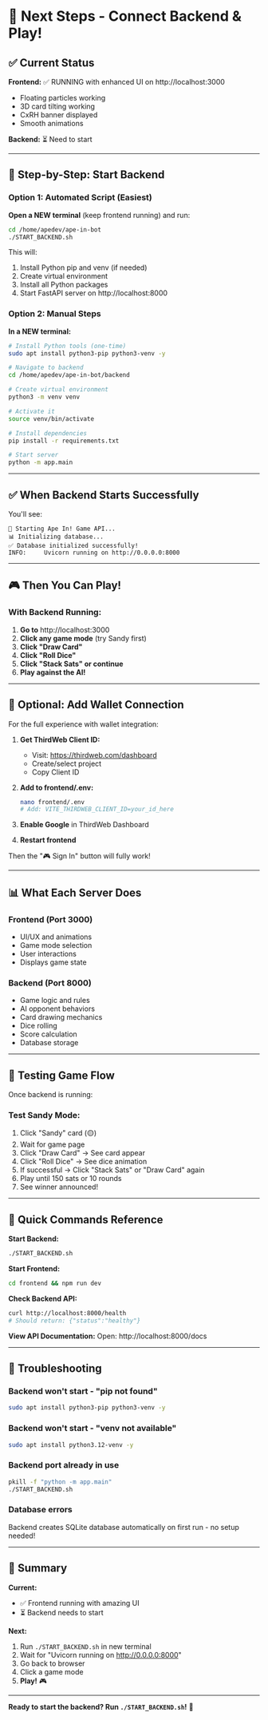 # 🚀 Next Steps - Connect Backend & Play!

## ✅ Current Status

**Frontend:** ✅ RUNNING with enhanced UI on http://localhost:3000
- Floating particles working
- 3D card tilting working
- CxRH banner displayed
- Smooth animations

**Backend:** ⏳ Need to start

---

## 🎯 Step-by-Step: Start Backend

### Option 1: Automated Script (Easiest)

**Open a NEW terminal** (keep frontend running) and run:

```bash
cd /home/apedev/ape-in-bot
./START_BACKEND.sh
```

This will:
1. Install Python pip and venv (if needed)
2. Create virtual environment
3. Install all Python packages
4. Start FastAPI server on http://localhost:8000

### Option 2: Manual Steps

**In a NEW terminal:**

```bash
# Install Python tools (one-time)
sudo apt install python3-pip python3-venv -y

# Navigate to backend
cd /home/apedev/ape-in-bot/backend

# Create virtual environment
python3 -m venv venv

# Activate it
source venv/bin/activate

# Install dependencies
pip install -r requirements.txt

# Start server
python -m app.main
```

---

## ✅ When Backend Starts Successfully

You'll see:
```
🚀 Starting Ape In! Game API...
📊 Initializing database...
✅ Database initialized successfully!
INFO:     Uvicorn running on http://0.0.0.0:8000
```

---

## 🎮 Then You Can Play!

### With Backend Running:

1. **Go to** http://localhost:3000
2. **Click any game mode** (try Sandy first)
3. **Click "Draw Card"**
4. **Click "Roll Dice"**
5. **Click "Stack Sats" or continue**
6. **Play against the AI!**

---

## 🔐 Optional: Add Wallet Connection

For the full experience with wallet integration:

1. **Get ThirdWeb Client ID:**
   - Visit: https://thirdweb.com/dashboard
   - Create/select project
   - Copy Client ID

2. **Add to frontend/.env:**
   ```bash
   nano frontend/.env
   # Add: VITE_THIRDWEB_CLIENT_ID=your_id_here
   ```

3. **Enable Google** in ThirdWeb Dashboard
4. **Restart frontend**

Then the "🎮 Sign In" button will fully work!

---

## 📊 What Each Server Does

### Frontend (Port 3000)
- UI/UX and animations
- Game mode selection
- User interactions
- Displays game state

### Backend (Port 8000)
- Game logic and rules
- AI opponent behaviors
- Card drawing mechanics
- Dice rolling
- Score calculation
- Database storage

---

## 🎯 Testing Game Flow

Once backend is running:

### Test Sandy Mode:
1. Click "Sandy" card (🟡)
2. Wait for game page
3. Click "Draw Card" → See card appear
4. Click "Roll Dice" → See dice animation
5. If successful → Click "Stack Sats" or "Draw Card" again
6. Play until 150 sats or 10 rounds
7. See winner announced!

---

## 📝 Quick Commands Reference

**Start Backend:**
```bash
./START_BACKEND.sh
```

**Start Frontend:**
```bash
cd frontend && npm run dev
```

**Check Backend API:**
```bash
curl http://localhost:8000/health
# Should return: {"status":"healthy"}
```

**View API Documentation:**
Open: http://localhost:8000/docs

---

## 🐛 Troubleshooting

### Backend won't start - "pip not found"
```bash
sudo apt install python3-pip python3-venv -y
```

### Backend won't start - "venv not available"
```bash
sudo apt install python3.12-venv -y
```

### Backend port already in use
```bash
pkill -f "python -m app.main"
./START_BACKEND.sh
```

### Database errors
Backend creates SQLite database automatically on first run - no setup needed!

---

## 🎊 Summary

**Current:**
- ✅ Frontend running with amazing UI
- ⏳ Backend needs to start

**Next:**
1. Run `./START_BACKEND.sh` in new terminal
2. Wait for "Uvicorn running on http://0.0.0.0:8000"
3. Go back to browser
4. Click a game mode
5. **Play!** 🎮

---

**Ready to start the backend? Run `./START_BACKEND.sh`!** 🚀






